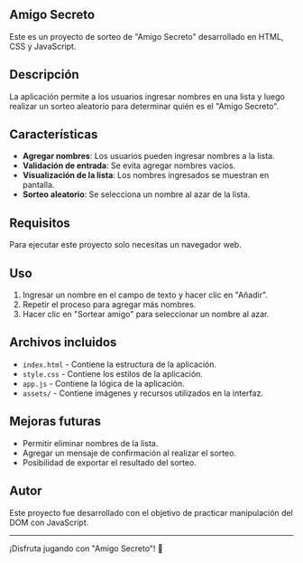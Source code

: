 ## Amigo Secreto

Este es un proyecto de sorteo de "Amigo Secreto" desarrollado en HTML, CSS y JavaScript.

## Descripción
La aplicación permite a los usuarios ingresar nombres en una lista y luego realizar un sorteo aleatorio para determinar quién es el "Amigo Secreto".

## Características
- **Agregar nombres**: Los usuarios pueden ingresar nombres a la lista.
- **Validación de entrada**: Se evita agregar nombres vacíos.
- **Visualización de la lista**: Los nombres ingresados se muestran en pantalla.
- **Sorteo aleatorio**: Se selecciona un nombre al azar de la lista.

## Requisitos
Para ejecutar este proyecto solo necesitas un navegador web.

## Uso
1. Ingresar un nombre en el campo de texto y hacer clic en "Añadir".
2. Repetir el proceso para agregar más nombres.
3. Hacer clic en "Sortear amigo" para seleccionar un nombre al azar.

## Archivos incluidos
- `index.html` - Contiene la estructura de la aplicación.
- `style.css` - Contiene los estilos de la aplicación.
- `app.js` - Contiene la lógica de la aplicación.
- `assets/` - Contiene imágenes y recursos utilizados en la interfaz.

## Mejoras futuras
- Permitir eliminar nombres de la lista.
- Agregar un mensaje de confirmación al realizar el sorteo.
- Posibilidad de exportar el resultado del sorteo.

## Autor
Este proyecto fue desarrollado con el objetivo de practicar manipulación del DOM con JavaScript.

---
¡Disfruta jugando con "Amigo Secreto"! 🎉

